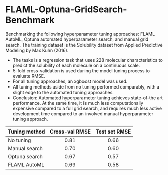 # FLAML-Optuna-GridSearch-Benchmark
Benchmarking the following hyperparameter tuning approaches: FLAML AutoML, Optuna automated hyperparameter search, and manual grid search. The training dataset is the Solubility dataset from Applied Predictive Modeling by Max Kuhn (2016).

* The tasks is a regression task that uses 228 molecular characteristics to predict the solubility of each molecule on a continuous scale.
* 5-fold cross-validation is used during the model tuning process to evaluate RMSE.
* For all tuning approaches, an xgboost model was used.
* All tuning methods aside from no tuning performed comparably, with a slight edge to the automated tuning approaches.
* Conclusion: Automated hyperparameter tuning achieves state-of-the art performance. At the same time, it is much less computationally expensive compared to a full grid search, and requires much less active development time compared to an involved manual hyperparameter tuning approach. 

| Tuning method | Cross-val RMSE| Test set RMSE  |
| ------------- |:-------------:| :-------------:|
| No tuning     | 0.81          | 0.66           |
| Manual search | 0.70          | 0.60           |
| Optuna search | 0.67          | 0.57           |
| FLAML AutoML  | 0.69          | 0.58           |
